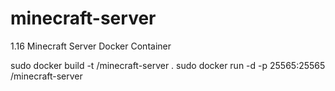 # minecraft-server
1.16 Minecraft Server Docker Container


sudo docker build -t <YOURUSERNAME>/minecraft-server .
sudo docker run -d -p 25565:25565 <YOURUSERNAME>/minecraft-server
  
